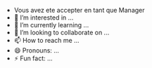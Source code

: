- Vous avez ete accepter en tant que Manager
- 👀 I’m interested in ...
- 🌱 I’m currently learning ...
- 💞️ I’m looking to collaborate on ...
- 📫 How to reach me ...
- 😄 Pronouns: ...
- ⚡ Fun fact: ...

<!---
lqekenen/lqekenen is a ✨ special ✨ repository because its `README.md` (this file) appears on your GitHub profile.
You can click the Preview link to take a look at your changes.
--->
